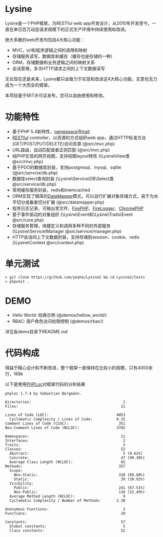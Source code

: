 Lysine
======

Lysine是一个PHP框架，为RESTful web app开发设计，从2010年开发至今，一直在单日百万动态请求规模下的正式生产环境中持续使用和改进。

绝大多数的web开发均包括4大核心功能：

* MVC，url和程序逻辑之间的调用和映射
* 存储服务读写，数据库和缓存（缓存也是存储的一种）
* ORM，存储数据和业务逻辑之间的映射关系
* 会话管理，多次HTTP请求之间的上下文数据读写

无论现在还是未来，Lysine都只会致力于实现和改进这4大核心功能，无意也无力成为一个大而全的框架。

本项目基于MIT许可证发布，您可以自由使用和修改。

功能特性
========

* 基于PHP 5.4新特性，[namespace](http://php.net/manual/en/language.namespaces.php)及[trait](http://php.net/manual/en/language.oop5.traits.php)
* [RESTful](http://en.wikipedia.org/wiki/Representational_state_transfer) controller，以资源的方式组织web app，通过HTTP标准方法(GET/POST/PUT/DELETE)访问资源 (@src/mvc.php)
* URL路由，自动匹配或者正则匹配 (@src/mvc.php)
* 纯PHP实现的网页视图，支持视图layout特性 (\Lysine\View类 @src/mvc.php)
* 基于PDO的数据库封装，支持postgresql、mysql、sqlite (@src/servcie/db.php)
* 数据库select查询封装 (\Lysine\Service\DB\Select类 @src/service/db.php)
* 常用缓存服务封装，redis和memcached
* ORM实现了精简的[DataMapper](http://en.wikipedia.org/wiki/Data_mapper_pattern)模式，可以自行扩展对象存储方式，易于为水平切分或垂直切分扩展 (@src/datamapper.php)
* 程序日志记录，可输出至文件、[FirePHP](http://www.firephp.org/)、[FireLogger](http://firelogger.binaryage.com/)、[ChromePHP](http://www.chromephp.com/)
* 基于事件驱动的对象组织 (\Lysine\Event和\Lysine\Traits\Event @src/core.php)
* 存储服务管理，快捷定义和调用多种不同的外部服务 (\Lysine\Service\Manager @src/service/manager.php)
* HTTP会话间上下文数据封装，支持存储到session、cookie、redis (\Lysine\Context @src/context.php)

单元测试
========

    > git clone https://github.com/yeaha/Lysine2 && cd Lysine2/tests
    > phpunit .

DEMO
====

* Hello World: 经典示例 (@demos/hellow_world/)
* RBAC: 用户角色访问权限控制 (@demos/rbac/)

详见各demo目录下README.md

代码构成
=========

得益于精心设计和不断改进，整个框架一直保持在比较小的规模，只有4000余行，168k

以下是使用[PHPLoc](https://github.com/sebastianbergmann/phploc)对框架代码的分析结果

    phploc 1.7.4 by Sebastian Bergmann.

    Directories:                                          2
    Files:                                               21

    Lines of Code (LOC):                               4053
      Cyclomatic Complexity / Lines of Code:           0.15
    Comment Lines of Code (CLOC):                       351
    Non-Comment Lines of Code (NCLOC):                 3702

    Namespaces:                                          11
    Interfaces:                                           2
    Traits:                                               3
    Classes:                                             52
      Abstract:                                           5 (9.62%)
      Concrete:                                          47 (90.38%)
      Average Class Length (NCLOC):                      65
    Methods:                                            357
      Scope:
        Non-Static:                                     318 (89.08%)
        Static:                                          39 (10.92%)
      Visibility:
        Public:                                         241 (67.51%)
        Non-Public:                                     116 (32.49%)
      Average Method Length (NCLOC):                      9
      Cyclomatic Complexity / Number of Methods:       2.38

    Anonymous Functions:                                  3
    Functions:                                           20

    Constants:                                           57
      Global constants:                                   5
      Class constants:                                   52
